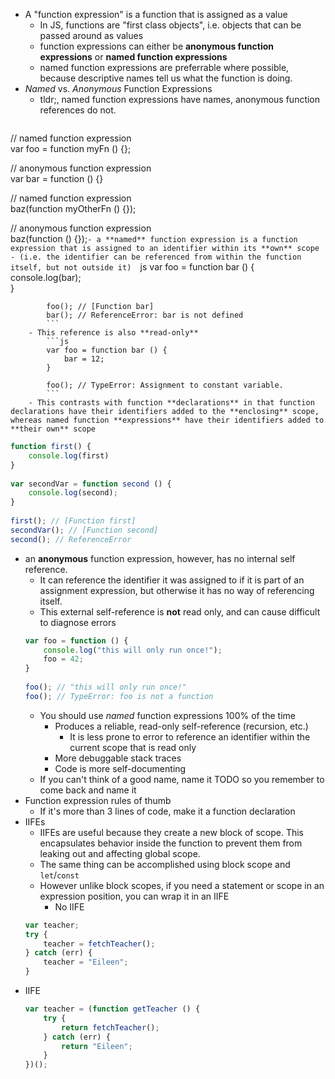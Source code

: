- A "function expression" is a function that is assigned as a value
    - In JS, functions are "first class objects", i.e. objects that can be passed around as values
    - function expressions can either be **anonymous function expressions** or **named function expressions**
    - named function expressions are preferrable where possible, because descriptive names tell us what the function is doing.
- _Named_ vs. _Anonymous_ Function Expressions
    - tldr;, named function expressions have names, anonymous function references do not.  
	```js 
// named function expression  
var foo = function myFn () {};  
  
// anonymous function expression  
var bar = function () {}  
  
// named function expression  
baz(function myOtherFn () {});  
  
// anonymous function expression  
baz(function () {});```
    - a **named** function expression is a function expression that is assigned to an identifier within its **own** scope
        - (i.e. the identifier can be referenced from within the function itself, but not outside it)  
            ```js
            var foo = function bar () {  
            console.log(bar);  
            }  
              
            foo(); // [Function bar]  
            bar(); // ReferenceError: bar is not defined  
            ```
        - This reference is also **read-only**  
            ```js
            var foo = function bar () {  
	            bar = 12;  
            }  
              
            foo(); // TypeError: Assignment to constant variable.  
            ```
        - This contrasts with function **declarations** in that function declarations have their identifiers added to the **enclosing** scope, whereas named function **expressions** have their identifiers added to **their own** scope  
```js
function first() {  
	console.log(first)  
}  
  
var secondVar = function second () {  
	console.log(second);  
}  
  
first(); // [Function first]  
secondVar(); // [Function second]  
second(); // ReferenceError
```
- an **anonymous** function expression, however, has no internal self reference.
	- It can reference the identifier it was assigned to if it is part of an assignment expression, but otherwise it has no way of referencing itself.
	- This external self-reference is **not** read only, and can cause difficult to diagnose errors  
	```js
	var foo = function () {  
		console.log("this will only run once!");  
		foo = 42;  
	}  
	  
	foo(); // "this will only run once!"  
	foo(); // TypeError: foo is not a function  
	```
    - You should use _named_ function expressions 100% of the time
        - Produces a reliable, read-only self-reference (recursion, etc.)
            - It is less prone to error to reference an identifier within the current scope that is read only
        - More debuggable stack traces
        - Code is more self-documenting
    - If you can't think of a good name, name it TODO so you remember to come back and name it
- Function expression rules of thumb
    - If it's more than 3 lines of code, make it a function declaration
- IIFEs
    - IIFEs are useful because they create a new block of scope. This encapsulates behavior inside the function to prevent them from leaking out and affecting global scope.
    - The same thing can be accomplished using block scope and `let`/`const`
    - However unlike block scopes, if you need a statement or scope in an expression position, you can wrap it in an IIFE
        - No IIFE  
	```js
	var teacher;  
	try {  
		teacher = fetchTeacher();  
	} catch (err) {  
		teacher = "Eileen";  
	}
	```
- IIFE  
	```js
	var teacher = (function getTeacher () {  
		try {  
			return fetchTeacher();  
		} catch (err) {  
			return "Eileen";  
		}  
	})();
	```
